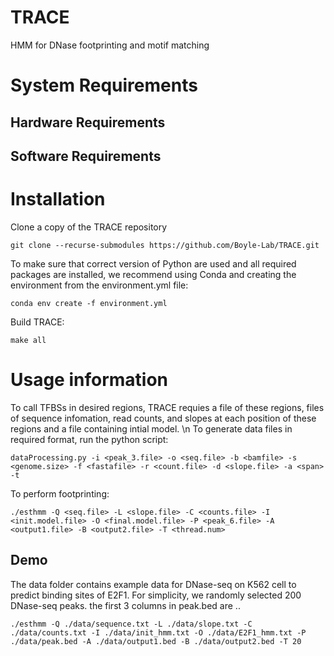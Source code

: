 # TRACE
HMM for DNase footprinting and motif matching

# System Requirements

## Hardware Requirements

## Software Requirements


# Installation
Clone a copy of the TRACE repository

```
git clone --recurse-submodules https://github.com/Boyle-Lab/TRACE.git
```
To make sure that correct version of Python are used and all required packages are installed, we recommend using Conda and creating the environment from the environment.yml file:

```
conda env create -f environment.yml
```
Build TRACE:

```
make all
```

# Usage information
To call TFBSs in desired regions, TRACE requies a file of these regions, files of sequence infomation, read counts, and slopes at each position of these regions and a file containing intial model. \n
To generate data files in required format, run the python script:

```
dataProcessing.py -i <peak_3.file> -o <seq.file> -b <bamfile> -s <genome.size> -f <fastafile> -r <count.file> -d <slope.file> -a <span> -t
```
To perform footprinting:

```
./esthmm -Q <seq.file> -L <slope.file> -C <counts.file> -I <init.model.file> -O <final.model.file> -P <peak_6.file> -A <output1.file> -B <output2.file> -T <thread.num>
```

## Demo
The data folder contains example data for DNase-seq on K562 cell to predict binding sites of E2F1.  For simplicity, we randomly selected 200 DNase-seq peaks. the first 3 columns in peak.bed are ..

```
./esthmm -Q ./data/sequence.txt -L ./data/slope.txt -C ./data/counts.txt -I ./data/init_hmm.txt -O ./data/E2F1_hmm.txt -P ./data/peak.bed -A ./data/output1.bed -B ./data/output2.bed -T 20
```
